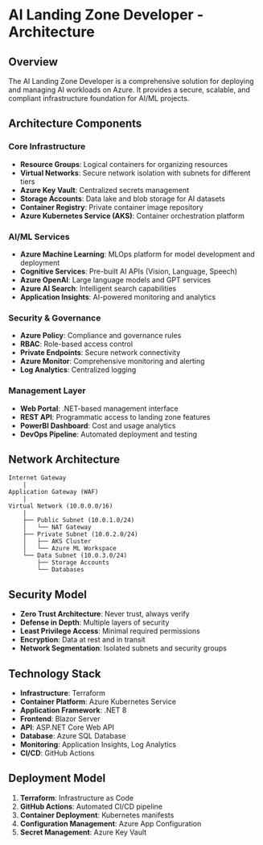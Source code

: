 # AI Landing Zone Developer - Architecture

## Overview
The AI Landing Zone Developer is a comprehensive solution for deploying and managing AI workloads on Azure. It provides a secure, scalable, and compliant infrastructure foundation for AI/ML projects.

## Architecture Components

### Core Infrastructure
- **Resource Groups**: Logical containers for organizing resources
- **Virtual Networks**: Secure network isolation with subnets for different tiers
- **Azure Key Vault**: Centralized secrets management
- **Storage Accounts**: Data lake and blob storage for AI datasets
- **Container Registry**: Private container image repository
- **Azure Kubernetes Service (AKS)**: Container orchestration platform

### AI/ML Services
- **Azure Machine Learning**: MLOps platform for model development and deployment
- **Cognitive Services**: Pre-built AI APIs (Vision, Language, Speech)
- **Azure OpenAI**: Large language models and GPT services
- **Azure AI Search**: Intelligent search capabilities
- **Application Insights**: AI-powered monitoring and analytics

### Security & Governance
- **Azure Policy**: Compliance and governance rules
- **RBAC**: Role-based access control
- **Private Endpoints**: Secure network connectivity
- **Azure Monitor**: Comprehensive monitoring and alerting
- **Log Analytics**: Centralized logging

### Management Layer
- **Web Portal**: .NET-based management interface
- **REST API**: Programmatic access to landing zone features
- **PowerBI Dashboard**: Cost and usage analytics
- **DevOps Pipeline**: Automated deployment and testing

## Network Architecture
```
Internet Gateway
    |
Application Gateway (WAF)
    |
Virtual Network (10.0.0.0/16)
    |
    ├── Public Subnet (10.0.1.0/24)
    │   └── NAT Gateway
    ├── Private Subnet (10.0.2.0/24)
    │   ├── AKS Cluster
    │   └── Azure ML Workspace
    └── Data Subnet (10.0.3.0/24)
        ├── Storage Accounts
        └── Databases
```

## Security Model
- **Zero Trust Architecture**: Never trust, always verify
- **Defense in Depth**: Multiple layers of security
- **Least Privilege Access**: Minimal required permissions
- **Encryption**: Data at rest and in transit
- **Network Segmentation**: Isolated subnets and security groups

## Technology Stack
- **Infrastructure**: Terraform
- **Container Platform**: Azure Kubernetes Service
- **Application Framework**: .NET 8
- **Frontend**: Blazor Server
- **API**: ASP.NET Core Web API
- **Database**: Azure SQL Database
- **Monitoring**: Application Insights, Log Analytics
- **CI/CD**: GitHub Actions

## Deployment Model
1. **Terraform**: Infrastructure as Code
2. **GitHub Actions**: Automated CI/CD pipeline
3. **Container Deployment**: Kubernetes manifests
4. **Configuration Management**: Azure App Configuration
5. **Secret Management**: Azure Key Vault